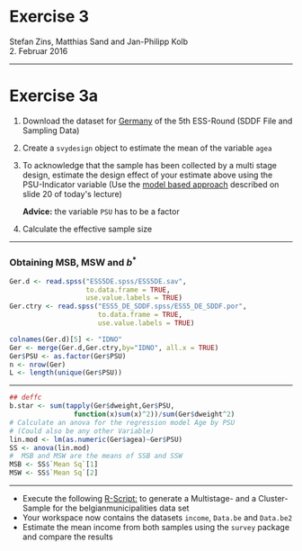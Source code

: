 # Exercise 3
Stefan Zins, Matthias Sand and Jan-Philipp Kolb  
2. Februar 2016  

***
# Exercise 3a
 1. Download the dataset for [Germany](http://www.europeansocialsurvey.org/data/country.html?c=germany) of the 5th ESS-Round (SDDF File and Sampling Data)
 2. Create a `svydesign` object to estimate the mean of the variable `agea`
 3. To acknowledge that the sample has been collected by a multi stage design, estimate the design effect of your estimate above using the PSU-Indicator variable (Use the [model based approach](https://github.com/BernStZi/SamplingAndEstimation/blob/short/lecture/part_2.pdf) described on slide 20 of today's lecture)
 
    **Advice:** the variable `PSU` has to be a factor  
 4. Calculate the effective sample size
 
***

### Obtaining MSB, MSW and $b^{*}$


```r
Ger.d <- read.spss("ESS5DE.spss/ESS5DE.sav",
                   to.data.frame = TRUE,
                   use.value.labels = TRUE)
Ger.ctry <- read.spss("ESS5_DE_SDDF.spss/ESS5_DE_SDDF.por",
                      to.data.frame = TRUE, 
                      use.value.labels = TRUE)

colnames(Ger.d)[5] <- "IDNO"
Ger <- merge(Ger.d,Ger.ctry,by="IDNO", all.x = TRUE)
Ger$PSU <- as.factor(Ger$PSU)
n <- nrow(Ger)
L <- length(unique(Ger$PSU))
```

***

```r
## deffc
b.star <- sum(tapply(Ger$dweight,Ger$PSU,
                function(x)sum(x)^2))/sum(Ger$dweight^2)
# Calculate an anova for the regression model Age by PSU 
# (Could also be any other Variable)
lin.mod <- lm(as.numeric(Ger$agea)~Ger$PSU)
SS <- anova(lin.mod) 
#  MSB and MSW are the means of SSB and SSW
MSB <- SS$`Mean Sq`[1]
MSW <- SS$`Mean Sq`[2]
```
***

- Execute the following [R-Script:](https://raw.githubusercontent.com/BernStZi/SamplingAndEstimation/short/tutorial/Samples_for_EX3b.R) to generate a Multistage- and a Cluster- Sample for the belgianmunicipalities data set
- Your workspace now contains the datasets `income`, `Data.be` and `Data.be2`
- Estimate the mean income from both samples using the `survey` package and compare the results



